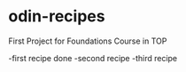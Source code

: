 # odin-recipes
First Project for Foundations Course in TOP

-first recipe done
-second recipe
-third recipe